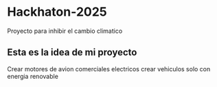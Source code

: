 # Hackhaton-2025
Proyecto para inhibir el cambio climatico

## Esta es la idea de mi proyecto ##
Crear motores de avion comerciales electricos
crear vehiculos solo con energia renovable 



